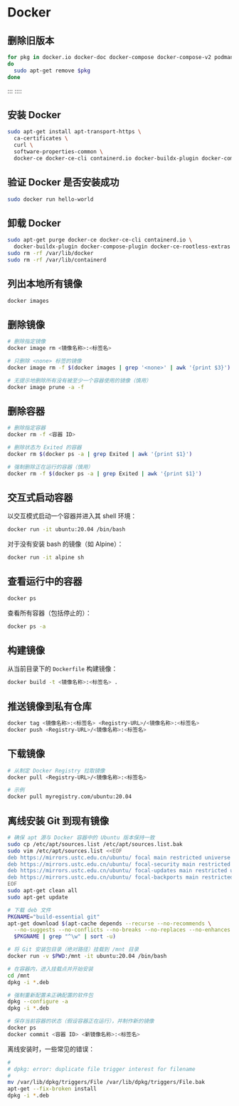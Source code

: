 # Docker

## 删除旧版本

```bash
for pkg in docker.io docker-doc docker-compose docker-compose-v2 podman-docker containerd runc
do
  sudo apt-get remove $pkg
done
```

:::
::::

## 安装 Docker

```bash
sudo apt-get install apt-transport-https \
  ca-certificates \
  curl \
  software-properties-common \
  docker-ce docker-ce-cli containerd.io docker-buildx-plugin docker-compose-plugin
```

## 验证 Docker 是否安装成功

```bash
sudo docker run hello-world
```

## 卸载 Docker

```bash
sudo apt-get purge docker-ce docker-ce-cli containerd.io \
  docker-buildx-plugin docker-compose-plugin docker-ce-rootless-extras
sudo rm -rf /var/lib/docker
sudo rm -rf /var/lib/containerd
```

## 列出本地所有镜像

```bash
docker images
```

## 删除镜像

```bash
# 删除指定镜像
docker image rm <镜像名称>:<标签名>

# 只删除 <none> 标签的镜像
docker image rm -f $(docker images | grep '<none>' | awk '{print $3}')

# 无提示地删除所有没有被至少一个容器使用的镜像（慎用）
docker image prune -a -f
```

## 删除容器

```bash
# 删除指定容器
docker rm -f <容器 ID>

# 删除状态为 Exited 的容器
docker rm $(docker ps -a | grep Exited | awk '{print $1}')

# 强制删除正在运行的容器（慎用）
docker rm -f $(docker ps -a | grep Exited | awk '{print $1}')
```

## 交互式启动容器

以交互模式启动一个容器并进入其 shell 环境：

```bash
docker run -it ubuntu:20.04 /bin/bash
```

对于没有安装 bash 的镜像（如 Alpine）：

```bash
docker run -it alpine sh
```

## 查看运行中的容器

```bash
docker ps
```

查看所有容器（包括停止的）：

```bash
docker ps -a
```

## 构建镜像

从当前目录下的 `Dockerfile` 构建镜像：

```bash
docker build -t <镜像名称>:<标签名> .
```

## 推送镜像到私有仓库

```bash
docker tag <镜像名称>:<标签名> <Registry-URL>/<镜像名称>:<标签名>
docker push <Registry-URL>/<镜像名称>:<标签名>
```

## 下载镜像

```bash
# 从制定 Docker Registry 拉取镜像
docker pull <Registry-URL>/<镜像名称>:<标签名>

# 示例
docker pull myregistry.com/ubuntu:20.04
```

## 离线安装 Git 到现有镜像

```bash
# 确保 apt 源与 Docker 容器中的 Ubuntu 版本保持一致
sudo cp /etc/apt/sources.list /etc/apt/sources.list.bak
sudo vim /etc/apt/sources.list <<EOF
deb https://mirrors.ustc.edu.cn/ubuntu/ focal main restricted universe multiverse
deb https://mirrors.ustc.edu.cn/ubuntu/ focal-security main restricted universe multiverse
deb https://mirrors.ustc.edu.cn/ubuntu/ focal-updates main restricted universe multiverse
deb https://mirrors.ustc.edu.cn/ubuntu/ focal-backports main restricted universe multiverse
EOF
sudo apt-get clean all
sudo apt-get update

# 下载 deb 文件
PKGNAME="build-essential git"
apt-get download $(apt-cache depends --recurse --no-recommends \
  --no-suggests --no-conflicts --no-breaks --no-replaces --no-enhances \
  $PKGNAME | grep "^\w" | sort -u)

# 将 Git 安装包目录（绝对路径）挂载到 /mnt 目录
docker run -v $PWD:/mnt -it ubuntu:20.04 /bin/bash

# 在容器内，进入挂载点并开始安装
cd /mnt
dpkg -i *.deb

# 强制重新配置未正确配置的软件包
dpkg --configure -a
dpkg -i *.deb

# 保存当前容器的状态（假设容器正在运行），并制作新的镜像
docker ps
docker commit <容器 ID> <新镜像名称>:<标签名>
```

离线安装时，一些常见的错误：

```bash
#
# dpkg: error: duplicate file trigger interest for filename
#
mv /var/lib/dpkg/triggers/File /var/lib/dpkg/triggers/File.bak
apt-get --fix-broken install
dpkg -i *.deb
```
